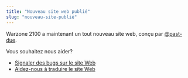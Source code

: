 ```yaml
---
title: "Nouveau site web publié"
slug: "nouveau-site-publié"
---
```


Warzone 2100 a maintenant un tout nouveau site web, conçu par [@past-due](https://github.com/past-due).

Vous souhaitez nous aider?
- [Signaler des bugs sur le site Web](https://github.com/Warzone2100/wz2100.net/issues/new/choose)
- [Aidez-nous à traduire le site Web](https://github.com/Warzone2100/wz2100.net/docs/Translation.md)
